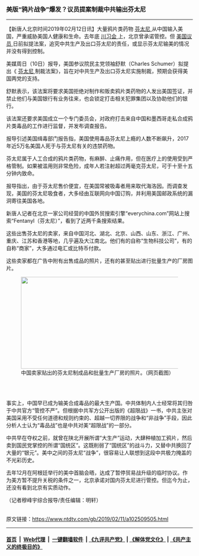 ### 美版“鸦片战争”爆发？议员提案制裁中共输出芬太尼
------------------------

<div class="post_content">
 <p>
  【新唐人北京时间2019年02月12日讯】大量鸦片类药物
  <a href="https://www.ntdtv.com/gb/芬太尼.htm">
   芬太尼
  </a>
  从中国输入美国，严重威胁美国人健康和生命。去年底
  <a href="https://www.ntdtv.com/gb/川习会.htm">
   川习会
  </a>
  上，北京曾承诺管控。但
  <a href="https://www.ntdtv.com/gb/美国议员.htm">
   美国议员
  </a>
  日前拟提法案，追究中共生产及出口芬太尼的责任，或显示芬太尼输美的情况并没有得到控制。
 </p>
 <p>
  美媒周日（10日）报导，美国参议院民主党领袖舒默（Charles Schumer）拟提出《
  <a href="https://www.ntdtv.com/gb/芬太尼.htm">
   芬太尼
  </a>
  制裁法案》，旨在对中共生产及出口芬太尼实施制裁，预期会获得美国两党的支持。
 </p>
 <p>
  舒默表示，该法案将要求美国拒绝对制作和贩卖鸦片类药物的人发出美国签证，并禁止他们与美国银行有业务往来，也会锁定打击相关犯罪集团以及协助他们的银行。
 </p>
 <p>
  该法案还要求美国成立一个专门委员会，对政府打击来自中国和墨西哥走私合成鸦片类毒品的工作进行监督，并发布调查报告。
 </p>
 <p>
  报导引述美国缉毒部门报告指，美国使用毒品芬太尼上瘾的人数不断飙升，2017年近5万名美国人死于与芬太尼有关的违禁药物。
 </p>
 <p>
  芬太尼属于人工合成的鸦片类药物，有麻醉、止痛作用，但在医疗上的使用受到严格管制。如果被滥用则非常危险，成年人若注射超过两毫克芬太尼，可于十至十五分钟内致命。
 </p>
 <p>
  报导指出，由于芬太尼售价便宜，在美国常被吸毒者用来取代海洛因。而调查发现，美国的芬太尼吸食者，大多经由互联网向中国订购，并利用美国邮政系统的漏洞寄往美国各地。
 </p>
 <p>
  新唐人记者在北京一家公司经营的中国外贸搜索引擎“everychina.com”网站上搜索“Fentanyl（芬太尼）”，看到了近两千条搜索结果。
 </p>
 <p>
  这些出售芬太尼的卖家，来自中国河北、湖北、北京、山西、山东、浙江、广州、重庆、江苏和香港等地，几乎遍及大江南北。他们有的自称“生物科技公司”，有的自称“商家”，大多通过电汇或比特币付款。
 </p>
 <p>
  这些卖家都在广告中附有出售成品的照片，还有的甚至贴出进行批量生产的厂房图片。
 </p>
 <figure class="wp-caption aligncenter" id="attachment_102509509" style="max-width: 600px">
  <img alt="" class="size-medium wp-image-102509509" height="248" src="https://www.ntdtv.com/assets/uploads/2019/02/8926884f9ec00a25a4e755ed7ac4d883-600x248.jpg" width="600">
   <br/><figcaption class="wp-caption-text">
    中国卖家贴出的芬太尼制成品和批量生产厂房的照片。（网页截图）
   </figcaption><br/>
  </img>
 </figure><br/>
 <p>
  事实上，中国早已成为输美合成毒品的最大生产国。中共体制内人士经常将其归咎于中共官方“管控不严”。但根据中共军方公开出版的《超限战》一书，中共主张对美国采用不受任何道德和规则约束的、超越一切界限的战争和“非战争”手段，因此分析人士认为“毒品战”也是中共对美“超限战”的一部分。
 </p>
 <p>
  中共早在夺权之前，就曾在陕北开展所谓“大生产”运动，大肆种植加工鸦片，然后卖到国民党掌控的所谓“国统区”。这既削弱了“国统区”的战斗力，又替中共换回了大量的“银元”。美中之间的芬太尼“战争”，很容易让人联想到这段中共极力掩盖的不光彩历史。
 </p>
 <p>
  去年12月在阿根廷举行的美中首脑会晤，达成了暂停贸易战升级的临时协议。作为美方暂不提升关税的条件之一，北京承诺对国内芬太尼进行管控。但迄今为止，还没有看到北京有实质动作。
 </p>
 <p>
  （记者穆峰宇综合报导/责任编辑：明轩）
 </p>
 <div class="single_ad">
 </div>
</div>

<br/>原文链接：https://www.ntdtv.com/gb/2019/02/11/a102509505.html


------------------------
#### [首页](https://github.com/gfw-breaker/banned-news/blob/master/README.md) &nbsp;|&nbsp; [Web代理](https://github.com/labour-camp/helloworld) &nbsp;|&nbsp; [一键翻墙软件](https://github.com/gfw-breaker/nogfw/blob/master/README.md) &nbsp;| [《九评共产党》](https://github.com/gfw-breaker/9ping.md/blob/master/README.md#九评之一评共产党是什么) | [《解体党文化》](https://github.com/gfw-breaker/jtdwh.md/blob/master/README.md) | [《共产主义的终极目的》](https://github.com/gfw-breaker/gczydzjmd.md/blob/master/README.md)

